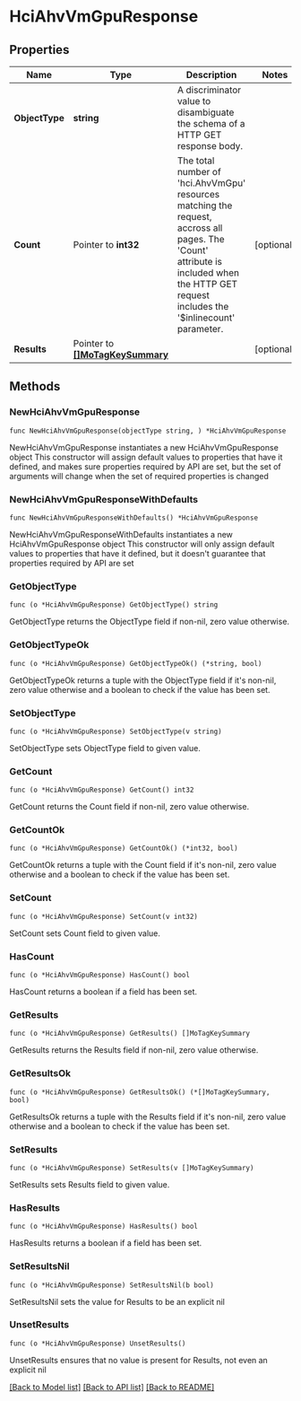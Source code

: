 # HciAhvVmGpuResponse

## Properties

Name | Type | Description | Notes
------------ | ------------- | ------------- | -------------
**ObjectType** | **string** | A discriminator value to disambiguate the schema of a HTTP GET response body. | 
**Count** | Pointer to **int32** | The total number of &#39;hci.AhvVmGpu&#39; resources matching the request, accross all pages. The &#39;Count&#39; attribute is included when the HTTP GET request includes the &#39;$inlinecount&#39; parameter. | [optional] 
**Results** | Pointer to [**[]MoTagKeySummary**](MoTagKeySummary.md) |  | [optional] 

## Methods

### NewHciAhvVmGpuResponse

`func NewHciAhvVmGpuResponse(objectType string, ) *HciAhvVmGpuResponse`

NewHciAhvVmGpuResponse instantiates a new HciAhvVmGpuResponse object
This constructor will assign default values to properties that have it defined,
and makes sure properties required by API are set, but the set of arguments
will change when the set of required properties is changed

### NewHciAhvVmGpuResponseWithDefaults

`func NewHciAhvVmGpuResponseWithDefaults() *HciAhvVmGpuResponse`

NewHciAhvVmGpuResponseWithDefaults instantiates a new HciAhvVmGpuResponse object
This constructor will only assign default values to properties that have it defined,
but it doesn't guarantee that properties required by API are set

### GetObjectType

`func (o *HciAhvVmGpuResponse) GetObjectType() string`

GetObjectType returns the ObjectType field if non-nil, zero value otherwise.

### GetObjectTypeOk

`func (o *HciAhvVmGpuResponse) GetObjectTypeOk() (*string, bool)`

GetObjectTypeOk returns a tuple with the ObjectType field if it's non-nil, zero value otherwise
and a boolean to check if the value has been set.

### SetObjectType

`func (o *HciAhvVmGpuResponse) SetObjectType(v string)`

SetObjectType sets ObjectType field to given value.


### GetCount

`func (o *HciAhvVmGpuResponse) GetCount() int32`

GetCount returns the Count field if non-nil, zero value otherwise.

### GetCountOk

`func (o *HciAhvVmGpuResponse) GetCountOk() (*int32, bool)`

GetCountOk returns a tuple with the Count field if it's non-nil, zero value otherwise
and a boolean to check if the value has been set.

### SetCount

`func (o *HciAhvVmGpuResponse) SetCount(v int32)`

SetCount sets Count field to given value.

### HasCount

`func (o *HciAhvVmGpuResponse) HasCount() bool`

HasCount returns a boolean if a field has been set.

### GetResults

`func (o *HciAhvVmGpuResponse) GetResults() []MoTagKeySummary`

GetResults returns the Results field if non-nil, zero value otherwise.

### GetResultsOk

`func (o *HciAhvVmGpuResponse) GetResultsOk() (*[]MoTagKeySummary, bool)`

GetResultsOk returns a tuple with the Results field if it's non-nil, zero value otherwise
and a boolean to check if the value has been set.

### SetResults

`func (o *HciAhvVmGpuResponse) SetResults(v []MoTagKeySummary)`

SetResults sets Results field to given value.

### HasResults

`func (o *HciAhvVmGpuResponse) HasResults() bool`

HasResults returns a boolean if a field has been set.

### SetResultsNil

`func (o *HciAhvVmGpuResponse) SetResultsNil(b bool)`

 SetResultsNil sets the value for Results to be an explicit nil

### UnsetResults
`func (o *HciAhvVmGpuResponse) UnsetResults()`

UnsetResults ensures that no value is present for Results, not even an explicit nil

[[Back to Model list]](../README.md#documentation-for-models) [[Back to API list]](../README.md#documentation-for-api-endpoints) [[Back to README]](../README.md)


